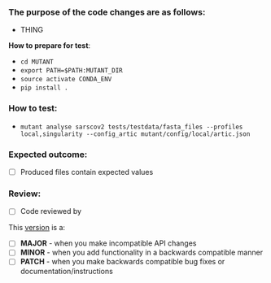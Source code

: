 ### The purpose of the code changes are as follows:
-  THING

**How to prepare for test**:
- `cd MUTANT`
- `export PATH=$PATH:MUTANT_DIR`
- `source activate CONDA_ENV`
- `pip install .`

### How to test:
- `mutant analyse sarscov2 tests/testdata/fasta_files --profiles local,singularity --config_artic mutant/config/local/artic.json`

### Expected outcome:
- [ ] Produced files contain expected values

### Review:
- [ ] Code reviewed by

This [version](https://semver.org/) is a:
- [ ] **MAJOR** - when you make incompatible API changes
- [ ] **MINOR** - when you add functionality in a backwards compatible manner
- [ ] **PATCH** - when you make backwards compatible bug fixes or documentation/instructions
